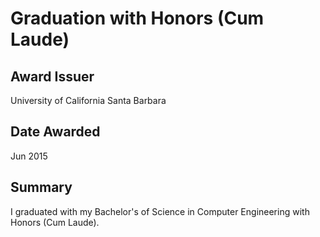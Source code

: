 # Graduation with Honors (Cum Laude)

## Award Issuer

University of California Santa Barbara

## Date Awarded

Jun 2015

## Summary

I graduated with my Bachelor's of Science in Computer Engineering with Honors (Cum Laude).
